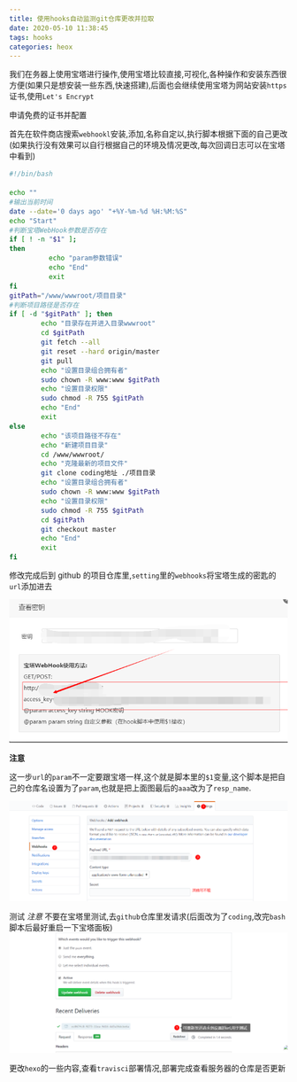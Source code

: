 ```yaml
---
title: 使用hooks自动监测git仓库更改并拉取
date: 2020-05-10 11:38:45
tags: hooks
categories: heox
---
```


我们在务器上使用宝塔进行操作,使用宝塔比较直接,可视化,各种操作和安装东西很方便(如果只是想安装一些东西,快速搭建),后面也会继续使用宝塔为网站安装`https`证书,使用`Let's Encrypt`

申请免费的证书并配置

<!--more-->

首先在软件商店搜索`webhookl`安装,添加,名称自定以,执行脚本根据下面的自己更改(如果执行没有效果可以自行根据自己的环境及情况更改,每次回调日志可以在宝塔中看到)

```sh
#!/bin/bash

echo ""
#输出当前时间
date --date='0 days ago' "+%Y-%m-%d %H:%M:%S"
echo "Start"
#判断宝塔WebHook参数是否存在
if [ ! -n "$1" ];
then
          echo "param参数错误"
          echo "End"
          exit
fi
gitPath="/www/wwwroot/项目目录"
#判断项目路径是否存在
if [ -d "$gitPath" ]; then
		echo "目录存在并进入目录wwwroot"
		cd $gitPath
		git fetch --all
		git reset --hard origin/master
		git pull
		echo "设置目录组合拥有者"
        sudo chown -R www:www $gitPath
        echo "设置目录权限"
		sudo chmod -R 755 $gitPath
        echo "End"
        exit
else
        echo "该项目路径不存在"
        echo "新建项目目录"
        cd /www/wwwroot/
        echo "克隆最新的项目文件"
		git clone coding地址 ./项目目录
		echo "设置目录组合拥有者"
        sudo chown -R www:www $gitPath
        echo "设置目录权限"
		sudo chmod -R 755 $gitPath
		cd $gitPath
		git checkout master
        echo "End"
        exit
fi

```

修改完成后到 github 的项目仓库里,`setting`里的`webhooks`将宝塔生成的密匙的`url`添加进去

![1589083395626](hexo-02/1589083395626.png)

**注意**

这一步`url`的`param`不一定要跟宝塔一样,这个就是脚本里的`$1`变量,这个脚本是把自己的仓库名设置为了`param`,也就是把上面图最后的`aaa`改为了`resp_name`.

![1589083432370](hexo-02/1589083432370.png)

测试
_注意_
不要在宝塔里测试,去`github`仓库里发请求(后面改为了`coding`,改完`bash`脚本后最好重启一下宝塔面板)
![1589085659325](hexo-02/1589085659325.png)

更改`hexo`的一些内容,查看`travisci`部署情况,部署完成查看服务器的仓库是否更新
